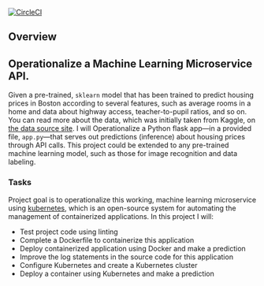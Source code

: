 [![CircleCI](https://dl.circleci.com/status-badge/img/gh/lynnemunini/ml-microservice-kubernetes/tree/main.svg?style=svg)](https://dl.circleci.com/status-badge/redirect/gh/lynnemunini/ml-microservice-kubernetes/tree/main)

## Overview

**Operationalize a Machine Learning Microservice API.**
---

Given a pre-trained, `sklearn` model that has been trained to predict housing prices in Boston according to several features, such as average rooms in a home and data about highway access, teacher-to-pupil ratios, and so on. You can read more about the data, which was initially taken from Kaggle, on [the data source site](https://www.kaggle.com/c/boston-housing). I will Operationalize a Python flask app—in a provided file, `app.py`—that serves out predictions (inference) about housing prices through API calls. This project could be extended to any pre-trained machine learning model, such as those for image recognition and data labeling.

### Tasks

Project goal is to operationalize this working, machine learning microservice using [kubernetes](https://kubernetes.io/), which is an open-source system for automating the management of containerized applications. In this project I will:
* Test project code using linting
* Complete a Dockerfile to containerize this application
* Deploy containerized application using Docker and make a prediction
* Improve the log statements in the source code for this application
* Configure Kubernetes and create a Kubernetes cluster
* Deploy a container using Kubernetes and make a prediction
